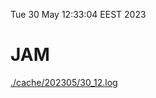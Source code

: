 Tue 30 May 12:33:04 EEST 2023
# JAM
<a href='./cache/202305/30_12.log'>./cache/202305/30_12.log</a>
